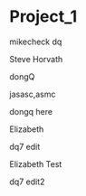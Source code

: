 # Project_1


mikecheck dq

Steve Horvath


dongQ


jasasc,asmc


dongq here

Elizabeth 

dq7 edit


Elizabeth Test

dq7 edit2
